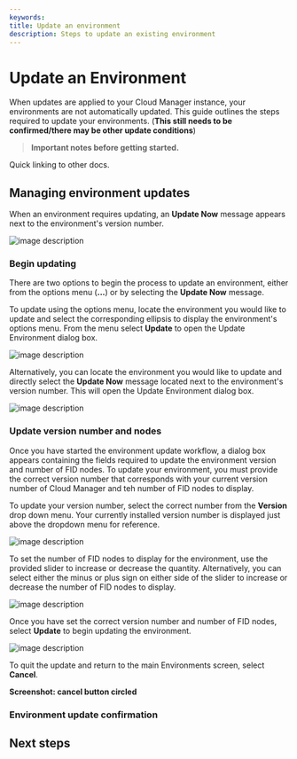 ```yaml
---
keywords:
title: Update an environment
description: Steps to update an existing environment
---
```

# Update an Environment

When updates are applied to your Cloud Manager instance, your environments are not automatically updated. This guide outlines the steps required to update your environments. (**This still needs to be confirmed/there may be other update conditions**)

> **Important notes before getting started.**

Quick linking to other docs.

## Managing environment updates

When an environment requires updating, an **Update Now** message appears next to the environment's version number.

![image description](environments/environment-overview/images/update-now-notification.png)

### Begin updating

There are two options to begin the process to update an environment, either from the options menu (**...**) or by selecting the **Update Now** message.

To update using the options menu, locate the environment you would like to update and select the corresponding ellipsis to display the environment's options menu. From the menu select **Update** to open the Update Environment dialog box.

![image description](environments/environment-overview/images/update-options-menu.png)

Alternatively, you can locate the environment you would like to update and directly select the **Update Now** message located next to the environment's version number. This will open the Update Environment dialog box.

![image description](environments/environment-overview/images/update-select-updatenow.png)

### Update version number and nodes

Once you have started the environment update workflow, a dialog box appears containing the fields required to update the environment version and number of FID nodes. To update your environment, you must provide the correct version number that corresponds with your current version number of Cloud Manager and teh number of FID nodes to display.

To update your version number, select the correct number from the **Version** drop down menu. Your currently installed version number is displayed just above the dropdown menu for reference.

![image description](environments/environment-overview/images/update-select-version.png)

To set the number of FID nodes to display for the environment, use the provided slider to increase or decrease the quantity. Alternatively, you can select either the minus or plus sign on either side of the slider to increase or decrease the number of FID nodes to display.

![image description](environments/environment-overview/images/update-node-slider.png)

Once you have set the correct version number and number of FID nodes, select **Update** to begin updating the environment.

![image description]()

To quit the update and return to the main Environments screen, select **Cancel**.

**Screenshot: cancel button circled**

### Environment update confirmation

## Next steps

